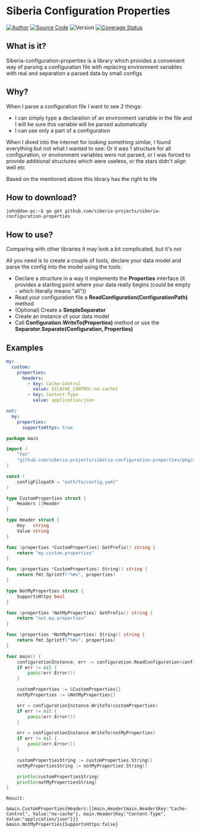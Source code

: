 Siberia Configuration Properties
=================

[![Author](https://img.shields.io/badge/author-@siberia_projects-green.svg)](https://github.com/siberia-projects/siberia-configuration-properties)
[![Source Code](https://img.shields.io/badge/source-siberia/main-blue.svg)](https://github.com/siberia-projects/siberia-configuration-properties)
![Version](https://img.shields.io/badge/version-v1.1.0-orange.svg)
[![Coverage Status](https://coveralls.io/repos/github/siberia-projects/siberia-configuration-properties/badge.svg?branch=main)](https://coveralls.io/github/siberia-projects/siberia-configuration-properties?branch=main)

## What is it?
Siberia-configuration-properties is a library which provides a convenient way of
parsing a configuration file with replacing environment variables with real and separation
a parsed data by small configs

## Why?
When I parse a configuration file I want to see 2 things:
 - I can simply type a declaration of an environment variable in the file 
and I will be sure this variable will be parsed automatically
 - I can use only a part of a configuration

When I dived into the internet for looking something similar, I found everything
but not what I wanted to see: Or it was 1 structure for all configuration, or environment
variables were not parsed, or I was forced to provide additional structures which were useless,
or the stars didn't align well etc

Based on the mentioned above this library has the right to life

## How to download?

```console
john@doe-pc:~$ go get github.com/siberia-projects/siberia-configuration-properties
```

## How to use?
Comparing with other libraries it may look a bit complicated, but it's not

All you need is to create a couple of tools, declare your data model and
parse the config into the model using the tools:
 - Declare a structure in a way it implements the **Properties** interface
(it provides a starting point where your data really begins (could be empty - which literally means
"all"))
 - Read your configuration file a **ReadConfiguration(ConfigurationPath)** method
 - (Optional) Create a **SimpleSeparator**
 - Create an instance of your data model
 - Call **Configuration.WriteTo(Properties)** method or use the **Separator.Separate(Configuration, Properties)**

## Examples
```yaml
my:
  custom:
    properties:
      headers:
        - key: Cache-Control
          value: ${CACHE_CONTROL:no-cache}
        - key: Content-Type
          value: application/json

not:
  my:
    properties:
      supportsHttps: true
```

```go
package main

import (
	"fmt"
	"github.com/siberia-projects/siberia-configuration-properties/pkg/configuration"
)

const (
	configFilepath = "path/to/config.yaml"
)

type CustomProperties struct {
	Headers []Header
}

type Header struct {
	Key   string
	Value string
}

func (properties *CustomProperties) GetPrefix() string {
	return "my.custom.properties"
}

func (properties *CustomProperties) String() string {
	return fmt.Sprintf("%#v", properties)
}

type NotMyProperties struct {
	SupportsHttps bool
}

func (properties *NotMyProperties) GetPrefix() string {
	return "not.my.properties"
}

func (properties *NotMyProperties) String() string {
	return fmt.Sprintf("%#v", properties)
}

func main() {
	configurationInstance, err := configuration.ReadConfiguration(configFilepath)
	if err != nil {
		panic(err.Error())
	}

	customProperties := &CustomProperties{}
	notMyProperties := &NotMyProperties{}

	err = configurationInstance.WriteTo(customProperties)
	if err != nil {
		panic(err.Error())
	}

	err = configurationInstance.WriteTo(notMyProperties)
	if err != nil {
		panic(err.Error())
	}

	customPropertiesString := customProperties.String()
	notMyPropertiesString := notMyProperties.String()

	println(customPropertiesString)
	println(notMyPropertiesString)
}
```

```text
Result:

&main.CustomProperties{Headers:[]main.Header{main.Header{Key:"Cache-Control", Value:"no-cache"}, main.Header{Key:"Content-Type", Value:"application/json"}}}
&main.NotMyProperties{SupportsHttps:false}
```
